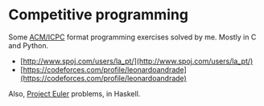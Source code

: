 # Competitive programming

Some [ACM/ICPC](https://en.wikipedia.org/wiki/International_Collegiate_Programming_Contest) format programming exercises solved by me. Mostly in C and Python.

* [http://www.spoj.com/users/la_pt/](http://www.spoj.com/users/la_pt/)
* [https://codeforces.com/profile/leonardoandrade](https://codeforces.com/profile/leonardoandrade)

Also, [Project Euler](https://projecteuler.net) problems, in Haskell.
